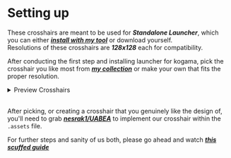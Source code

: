 # Setting up
These crosshairs are meant to be used for ***Standalone Launcher***, which you can either [***install with my tool***](https://github.com/archfrajer/KoGaMa/blob/main/Exploits/LauncherInstaller.bat) or download yourself. <br>
Resolutions of these crosshairs are ***128x128*** each for compatibility.

After conducting the first step and installing launcher for kogama, pick the crosshair you like most from [***my collection***](https://github.com/archfrajer/KoGaMa/tree/main/Crosshair/Crosshairs) or make your own that fits the proper resolution. <br>

<details>
<summary>Preview Crosshairs</summary>
<br>
  
Credits for these crosshairs goes to ***Sorry*** & ***Snowie***
  
<table>
  <tr>
    <td align="center">
      <h3>Bunny</h3>
      <img src="Crosshairs/bunny.png" alt="Bunny Crosshair" width="128" height="128">
    </td>
    <td align="center">
      <h3>LessThan3</h3>
      <img src="Crosshairs/lessthan3.png" alt="LessThan3" width="128" height="128">
    </td>
    <td align="center">
      <h3>Star Sign</h3>
      <img src="Crosshairs/star.png" alt="Bunny Crosshair" width="128" height="128">
    </td>
    <td align="center">
      <h3>Dino</h3>
      <img src="Crosshairs/dino.png" alt="Bunny Crosshair" width="128" height="128">
    </td>
  </tr>
  <tr>
    <td align="center">
      <h3>Dot</h3>
      <img src="Crosshairs/dot.png" alt="Bunny Crosshair" width="128" height="128">
    </td>    
    <td align="center">
      <h3>Plus Sign</h3>
      <img src="Crosshairs/plus.png" alt="Bunny Crosshair" width="128" height="128">
    </td>
        <td align="center">
      <h3>Tight Plus Sign</h3>
      <img src="Crosshairs/tightplus.png" alt="Bunny Crosshair" width="128" height="128">
    </td>
  </tr>
</table>
</details>
<br>

After picking, or creating a crosshair that you genuinely like the design of, you'll need to grab [***nesrak1/UABEA***](https://github.com/nesrak1/UABEA) to implement our crosshair within the `.assets` file.

For further steps and sanity of us both, please go ahead and watch [***this scuffed guide***](https://www.youtube.com/watch?v=nFAL97LQGKk)





